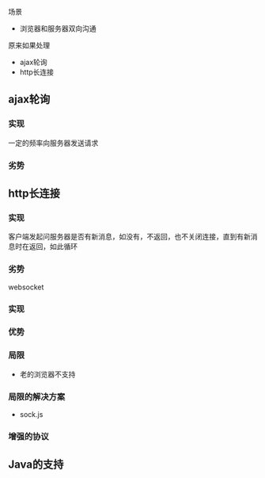 场景
* 浏览器和服务器双向沟通

原来如果处理
* ajax轮询
* http长连接

## ajax轮询

### 实现
一定的频率向服务器发送请求

### 劣势

## http长连接

### 实现
客户端发起问服务器是否有新消息，如没有，不返回，也不关闭连接，直到有新消息时在返回，如此循环

### 劣势

websocket

### 实现

### 优势

### 局限
* 老的浏览器不支持

### 局限的解决方案
* sock.js

### 增强的协议


## Java的支持




